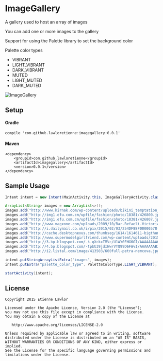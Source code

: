 # ImageGallery
A gallery used to host an array of images

You can add one or more images to the gallery

Support for using the Palette library to set the background color

Palette color types
 - VIBRANT
 - LIGHT_VIBRANT
 - DARK_VIBRANT
 - MUTED
 - LIGHT_MUTED
 - DARK_MUTED

![ImageGallery](https://raw.githubusercontent.com/lawloretienne/ImageGallery/master/images/ImageGallery_Screenshot.png)

## Setup

#### Gradle

`compile 'com.github.lawloretienne:imagegallery:0.0.1'`

#### Maven
```
<dependency>
    <groupId>com.github.lawloretienne</groupId>
    <artifactId>imagegallery</artifactId>
    <version>0.0.1</version>
</dependency>
```

## Sample Usage

```java
Intent intent = new Intent(MainActivity.this, ImageGalleryActivity.class);

ArrayList<String> images = new ArrayList<>();
images.add("http://www.kirnak.com/wp-content/uploads/bikini_temptation_02.jpg");
images.add("http://img1.efu.com.cn/upfile/fashion/photo/18381/426800.jpg");
images.add("http://img1.efu.com.cn/upfile/fashion/photo/18381/426807.jpg");
images.add("http://www.magxone.com/uploads/2009/10/Bar-Refaeli-Victorias-Secret-Swimsuit-3.jpg");
images.add("http://i.dailymail.co.uk/i/pix/2015/02/03/254DF88F00000578-0-Gigi_Hadid_s_latest_campaign_images_for_Australian_swimwear_bran-m-96_1422981085166.jpg");
images.add("http://cache.desktopnexus.com/thumbseg/1614/1614611-bigthumbnail.jpg");
images.add("http://www.supermodelgirlfriend.com/wp-content/uploads/2015/01/nina-agdal-banana-moon-swimwear-black-bikini-supermodel-girlfriend-adam-dunlap.jpg");
images.add("http://3.bp.blogspot.com/-k-qXckxTMVc/U1AY0EHG6GI/AAAAAAAAGpg/669lFJfmkbU/s1600/Bregje-Heinen-swimwear-03.jpg");
images.add("http://4.bp.blogspot.com/-tpbU39jdIWw/VTQ99D6FWvI/AAAAAAABzGM/pKWEKiKXDvE/s1600/5_Zoe_PinkBridgestone_9489.jpg");
images.add("http://i2.listal.com/image/413503/600full-petra-nemcova.jpg");

intent.putStringArrayListExtra("images", images);
intent.putExtra("palette_color_type", PaletteColorType.LIGHT_VIBRANT);

startActivity(intent);
```

## License

```
Copyright 2015 Etienne Lawlor

Licensed under the Apache License, Version 2.0 (the "License");
you may not use this file except in compliance with the License.
You may obtain a copy of the License at

   http://www.apache.org/licenses/LICENSE-2.0

Unless required by applicable law or agreed to in writing, software
distributed under the License is distributed on an "AS IS" BASIS,
WITHOUT WARRANTIES OR CONDITIONS OF ANY KIND, either express or implied.
See the License for the specific language governing permissions and
limitations under the License.
```
